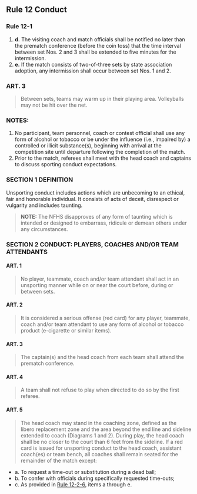 <!-- Section: Rule 12 Conduct -->

## Rule 12 Conduct

### Rule 12-1

1. **d.** The visiting coach and match officials shall be notified no later than the prematch conference (before the coin toss) that the time interval between set Nos. 2 and 3 shall be extended to five minutes for the intermission.
2. **e.** If the match consists of two-of-three sets by state association adoption, any intermission shall occur between set Nos. 1 and 2.

### ART. 3

> Between sets, teams may warm up in their playing area. Volleyballs may not be hit over the net.

### NOTES:

1. No participant, team personnel, coach or contest official shall use any form of alcohol or tobacco or be under the influence (i.e., impaired by) a controlled or illicit substance(s), beginning with arrival at the competition site until departure following the completion of the match.
2. Prior to the match, referees shall meet with the head coach and captains to discuss sporting conduct expectations.

### SECTION 1 DEFINITION

Unsporting conduct includes actions which are unbecoming to an ethical, fair and honorable individual. It consists of acts of deceit, disrespect or vulgarity and includes taunting.

> **NOTE:** The NFHS disapproves of any form of taunting which is intended or designed to embarrass, ridicule or demean others under any circumstances.

### SECTION 2 CONDUCT: PLAYERS, COACHES AND/OR TEAM ATTENDANTS

#### ART. 1

> No player, teammate, coach and/or team attendant shall act in an unsporting manner while on or near the court before, during or between sets.

#### ART. 2

> It is considered a serious offense (red card) for any player, teammate, coach and/or team attendant to use any form of alcohol or tobacco product (e-cigarette or similar items).

#### ART. 3

> The captain(s) and the head coach from each team shall attend the prematch conference.

#### ART. 4

> A team shall not refuse to play when directed to do so by the first referee.

#### ART. 5

> The head coach may stand in the coaching zone, defined as the libero replacement zone and the area beyond the end line and sideline extended to coach (Diagrams 1 and 2). During play, the head coach shall be no closer to the court than 6 feet from the sideline. If a red card is issued for unsporting conduct to the head coach, assistant coach(es) or team bench, all coaches shall remain seated for the remainder of the match except:

- a. To request a time-out or substitution during a dead ball;
- b. To confer with officials during specifically requested time-outs;
- c. As provided in [Rule 12-2-6](#rule-12-2-6), items a through e.
